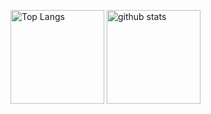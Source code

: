 <p align="left"> 
  <img alt="Top Langs" height="150px" src="https://github-readme-stats.vercel.app/api/top-langs/?username=keita-mitsuhashi&layout=compact&show_icons=true&theme=onedark" />
  <img alt="github stats" height="150px" src="https://github-readme-stats.vercel.app/api?username=keita-mitsuhashi&theme=onedark&show_icons=ture" />
</p>
